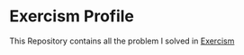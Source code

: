 # Exercism Profile
This Repository contains all the problem I solved in [Exercism](https://exercism.io/)
